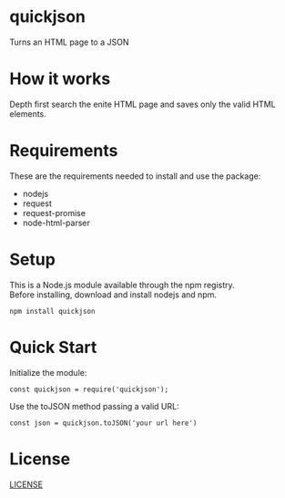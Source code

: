 # quickjson

Turns an HTML page to a JSON

# How it works

Depth first search the enite HTML page and saves only the valid HTML elements.

# Requirements

These are the requirements needed to install and use the package:

- nodejs
- request
- request-promise
- node-html-parser

# Setup

This is a Node.js module available through the npm registry.<br>
Before installing, download and install nodejs and npm.

`npm install quickjson`

# Quick Start

Initialize the module:

`const quickjson = require('quickjson');`

Use the toJSON method passing a valid URL:

`const json = quickjson.toJSON('your url here')`

# License

[LICENSE](LICENSE)
